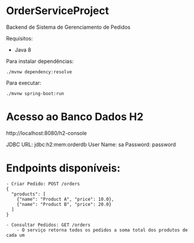 # OrderServiceProject

Backend de Sistema de Gerenciamento de Pedidos


Requisitos:

- Java 8

Para instalar dependências:

    ./mvnw dependency:resolve

Para executar:

    ./mvnw spring-boot:run

# Acesso ao Banco Dados H2

http://localhost:8080/h2-console

JDBC URL: jdbc:h2:mem:orderdb
User Name: sa
Password: password

# Endpoints disponíveis:

	- Criar Pedido: POST /orders
	{
	  "products": [
		{"name": "Product A", "price": 10.0},
		{"name": "Product B", "price": 20.0}
	  ]
	}

	- Consultar Pedidos: GET /orders
		- O serviço retorna todos os pedidos a soma total dos produtos de cada um
